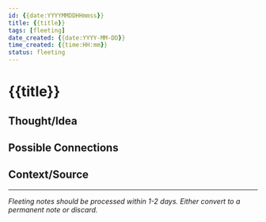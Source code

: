 ```yaml
---
id: {{date:YYYYMMDDHHmmss}}
title: {{title}}
tags: [fleeting]
date_created: {{date:YYYY-MM-DD}}
time_created: {{time:HH:mm}}
status: fleeting
---
```

# {{title}}

## Thought/Idea
<!-- Quick capture of your thought or idea. Be concise but clear. -->

## Possible Connections
<!-- Any initial thoughts on how this connects to existing notes or concepts? -->

## Context/Source
<!--  Where did this idea originate from? -->

---
*Fleeting notes should be processed within 1-2 days. Either convert to a permanent note or discard.*